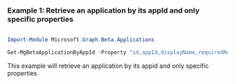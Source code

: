 ### Example 1: Retrieve an application by its appId and only specific properties

```powershell

Import-Module Microsoft.Graph.Beta.Applications

Get-MgBetaApplicationByAppId -Property "id,appId,displayName,requiredResourceAccess" 

```
This example will retrieve an application by its appid and only specific properties


